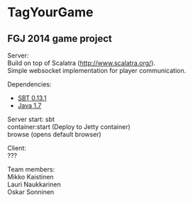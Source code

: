 TagYourGame
===========

<h2>FGJ 2014 game project</h2>

Server: <br>
Build on top of Scalatra (http://www.scalatra.org/). <br>
Simple websocket implementation for player communication. <br>

Dependencies: <br>

* [SBT 0.13.1](http://www.scala-sbt.org/)
* [Java 1.7](http://www.oracle.com/technetwork/java/javase/downloads/)


Server start:
sbt <br>
container:start (Deploy to Jetty container) <br>
browse (opens default browser) <br>

Client: <br>
???



Team members: <br>
Mikko Kaistinen <br>
Lauri Naukkarinen <br>
Oskar Sonninen <br>
